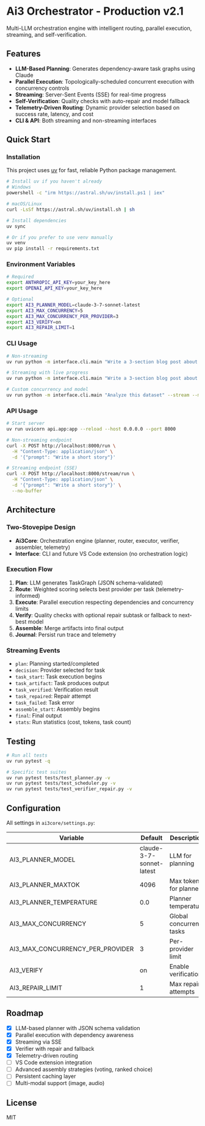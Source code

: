# Ai3 Orchestrator - Production v2.1

Multi-LLM orchestration engine with intelligent routing, parallel execution, streaming, and self-verification.

## Features

- **LLM-Based Planning**: Generates dependency-aware task graphs using Claude
- **Parallel Execution**: Topologically-scheduled concurrent execution with concurrency controls
- **Streaming**: Server-Sent Events (SSE) for real-time progress
- **Self-Verification**: Quality checks with auto-repair and model fallback
- **Telemetry-Driven Routing**: Dynamic provider selection based on success rate, latency, and cost
- **CLI & API**: Both streaming and non-streaming interfaces

## Quick Start

### Installation

This project uses [uv](https://docs.astral.sh/uv/) for fast, reliable Python package management.

```bash
# Install uv if you haven't already
# Windows
powershell -c "irm https://astral.sh/uv/install.ps1 | iex"

# macOS/Linux
curl -LsSf https://astral.sh/uv/install.sh | sh

# Install dependencies
uv sync

# Or if you prefer to use venv manually
uv venv
uv pip install -r requirements.txt
```

### Environment Variables

```bash
# Required
export ANTHROPIC_API_KEY=your_key_here
export OPENAI_API_KEY=your_key_here

# Optional
export AI3_PLANNER_MODEL=claude-3-7-sonnet-latest
export AI3_MAX_CONCURRENCY=5
export AI3_MAX_CONCURRENCY_PER_PROVIDER=3
export AI3_VERIFY=on
export AI3_REPAIR_LIMIT=1
```

### CLI Usage

```bash
# Non-streaming
uv run python -m interface.cli.main "Write a 3-section blog post about AI"

# Streaming with live progress
uv run python -m interface.cli.main "Write a 3-section blog post about AI" --stream

# Custom concurrency and model
uv run python -m interface.cli.main "Analyze this dataset" --stream --max-concurrency 10 --planner-model claude-3-7-sonnet-latest
```

### API Usage

```bash
# Start server
uv run uvicorn api.app:app --reload --host 0.0.0.0 --port 8000

# Non-streaming endpoint
curl -X POST http://localhost:8000/run \
  -H "Content-Type: application/json" \
  -d '{"prompt": "Write a short story"}'

# Streaming endpoint (SSE)
curl -X POST http://localhost:8000/stream/run \
  -H "Content-Type: application/json" \
  -d '{"prompt": "Write a short story"}' \
  --no-buffer
```

## Architecture

### Two-Stovepipe Design

- **Ai3Core**: Orchestration engine (planner, router, executor, verifier, assembler, telemetry)
- **Interface**: CLI and future VS Code extension (no orchestration logic)

### Execution Flow

1. **Plan**: LLM generates TaskGraph (JSON schema-validated)
2. **Route**: Weighted scoring selects best provider per task (telemetry-informed)
3. **Execute**: Parallel execution respecting dependencies and concurrency limits
4. **Verify**: Quality checks with optional repair subtask or fallback to next-best model
5. **Assemble**: Merge artifacts into final output
6. **Journal**: Persist run trace and telemetry

### Streaming Events

- `plan`: Planning started/completed
- `decision`: Provider selected for task
- `task_start`: Task execution begins
- `task_artifact`: Task produces output
- `task_verified`: Verification result
- `task_repaired`: Repair attempt
- `task_failed`: Task error
- `assemble_start`: Assembly begins
- `final`: Final output
- `stats`: Run statistics (cost, tokens, task count)

## Testing

```bash
# Run all tests
uv run pytest -q

# Specific test suites
uv run pytest tests/test_planner.py -v
uv run pytest tests/test_scheduler.py -v
uv run pytest tests/test_verifier_repair.py -v
```

## Configuration

All settings in `ai3core/settings.py`:

| Variable | Default | Description |
|----------|---------|-------------|
| AI3_PLANNER_MODEL | claude-3-7-sonnet-latest | LLM for planning |
| AI3_PLANNER_MAXTOK | 4096 | Max tokens for planner |
| AI3_PLANNER_TEMPERATURE | 0.0 | Planner temperature |
| AI3_MAX_CONCURRENCY | 5 | Global concurrent tasks |
| AI3_MAX_CONCURRENCY_PER_PROVIDER | 3 | Per-provider limit |
| AI3_VERIFY | on | Enable verification |
| AI3_REPAIR_LIMIT | 1 | Max repair attempts |

## Roadmap

- [x] LLM-based planner with JSON schema validation
- [x] Parallel execution with dependency awareness
- [x] Streaming via SSE
- [x] Verifier with repair and fallback
- [x] Telemetry-driven routing
- [ ] VS Code extension integration
- [ ] Advanced assembly strategies (voting, ranked choice)
- [ ] Persistent caching layer
- [ ] Multi-modal support (image, audio)

## License

MIT
